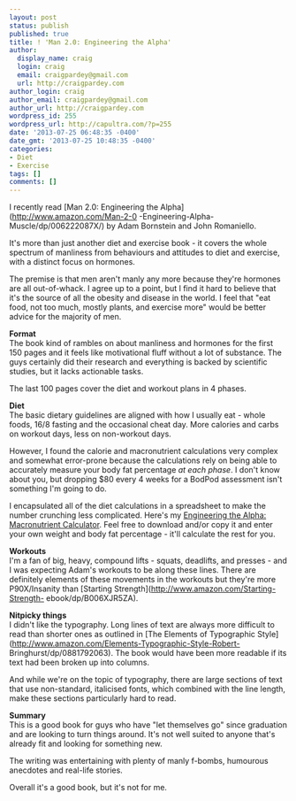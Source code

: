 ```yaml
---
layout: post
status: publish
published: true
title: ! 'Man 2.0: Engineering the Alpha'
author:
  display_name: craig
  login: craig
  email: craigpardey@gmail.com
  url: http://craigpardey.com
author_login: craig
author_email: craigpardey@gmail.com
author_url: http://craigpardey.com
wordpress_id: 255
wordpress_url: http://capultra.com/?p=255
date: '2013-07-25 06:48:35 -0400'
date_gmt: '2013-07-25 10:48:35 -0400'
categories:
- Diet
- Exercise
tags: []
comments: []
---
```


I recently read [Man 2.0: Engineering the Alpha](http://www.amazon.com/Man-2-0
-Engineering-Alpha-Muscle/dp/006222087X/) by Adam Bornstein and John
Romaniello.

It's more than just another diet and exercise book - it covers the whole
spectrum of manliness from behaviours and attitudes to diet and exercise, with
a distinct focus on hormones.

The premise is that men aren't manly any more because they're hormones are all
out-of-whack. I agree up to a point, but I find it hard to believe that it's
the source of all the obesity and disease in the world. I feel that "eat food,
not too much, mostly plants, and exercise more" would be better advice for the
majority of men.

**Format**  
The book kind of rambles on about manliness and hormones for the first 150
pages and it feels like motivational fluff without a lot of substance. The
guys certainly did their research and everything is backed by scientific
studies, but it lacks actionable tasks.

The last 100 pages cover the diet and workout plans in 4 phases.

**Diet**  
The basic dietary guidelines are aligned with how I usually eat - whole foods,
16/8 fasting and the occasional cheat day. More calories and carbs on workout
days, less on non-workout days.

However, I found the calorie and macronutrient calculations very complex and
somewhat error-prone because the calculations rely on being able to accurately
measure your body fat percentage _at each phase_. I don't know about you, but
dropping $80 every 4 weeks for a BodPod assessment isn't something I'm going
to do.

I encapsulated all of the diet calculations in a spreadsheet to make the
number crunching less complicated. Here's my [Engineering the Alpha:
Macronutrient Calculator](http://tinyurl.com/alphastatus). Feel free to
download and/or copy it and enter your own weight and body fat percentage -
it'll calculate the rest for you.

**Workouts**  
I'm a fan of big, heavy, compound lifts - squats, deadlifts, and presses - and
I was expecting Adam's workouts to be along these lines. There are definitely
elements of these movements in the workouts but they're more P90X/Insanity
than [Starting Strength](http://www.amazon.com/Starting-Strength-
ebook/dp/B006XJR5ZA).

**Nitpicky things**  
I didn't like the typography. Long lines of text are always more difficult to
read than shorter ones as outlined in [The Elements of Typographic
Style](http://www.amazon.com/Elements-Typographic-Style-Robert-
Bringhurst/dp/0881792063). The book would have been more readable if its text
had been broken up into columns.

And while we're on the topic of typography, there are large sections of text
that use non-standard, italicised fonts, which combined with the line length,
make these sections particularly hard to read.

**Summary**  
This is a good book for guys who have "let themselves go" since graduation and
are looking to turn things around. It's not well suited to anyone that's
already fit and looking for something new.

The writing was entertaining with plenty of manly f-bombs, humourous anecdotes
and real-life stories.

Overall it's a good book, but it's not for me.

